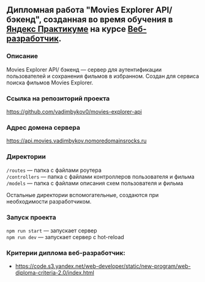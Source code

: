 ## Дипломная работа "Movies Explorer API/ бэкенд", созданная во время обучения в [Яндекс Практикуме](https://practicum.yandex.ru/) на курсе [Веб-разработчик](https://practicum.yandex.ru/web/). 

### Описание
Movies Explorer API/ бэкенд — сервер для аутентификации пользователей и сохранения фильмов в избранном. Создан для сервиса поиска фильмов Movies Explorer.

### Cсылка на репозиторий проекта
https://github.com/vadimbykov0/movies-explorer-api

### Адрес домена сервера
https://api.movies.vadimbykov.nomoredomainsrocks.ru

### Директории
`/routes` — папка с файлами роутера  
`/controllers` — папка с файлами контроллеров пользователя и фильма   
`/models` — папка с файлами описания схем пользователя и фильма  
  
Остальные директории вспомогательные, создаются при необходимости разработчиком.

### Запуск проекта
`npm run start` — запускает сервер   
`npm run dev` — запускает сервер с hot-reload

### Критерии диплома веб-разработчик:
* https://code.s3.yandex.net/web-developer/static/new-program/web-diploma-criteria-2.0/index.html
